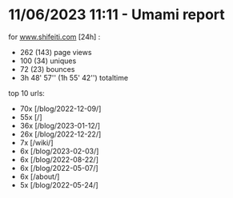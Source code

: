 # 11/06/2023 11:11 - Umami report
for www.shifeiti.com [24h] :

 - 262 (143) page views
 - 100 (34) uniques
 - 72 (23) bounces
 - 3h 48' 57'' (1h 55' 42'') totaltime


top 10 urls:
 - 70x [/blog/2022-12-09/]
 - 55x [/]
 - 36x [/blog/2023-01-12/]
 - 26x [/blog/2022-12-22/]
 - 7x [/wiki/]
 - 6x [/blog/2023-02-03/]
 - 6x [/blog/2022-08-22/]
 - 6x [/blog/2022-05-07/]
 - 6x [/about/]
 - 5x [/blog/2022-05-24/]


